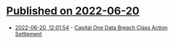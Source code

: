 # [Published on 2022-06-20](index.md)

* [2022-06-20, 12:01:54](https://news.ycombinator.com/item?id=31809259) - [Capital One Data Breach Class Action Settlement](https://www.capitalonesettlement.com/en)

